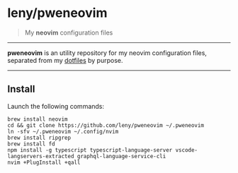 # leny/pweneovim

> My **neovim** configuration files

* * *

**pweneovim** is an utility repository for my neovim configuration files, separated from my [dotfiles](https://github.com/leny/pwendok) by purpose.

* * *

## Install

Launch the following commands:

    brew install neovim
	cd && git clone https://github.com/leny/pweneovim ~/.pweneovim
	ln -sfv ~/.pweneovim ~/.config/nvim	
	brew install ripgrep
	brew install fd
	npm install -g typescript typescript-language-server vscode-langservers-extracted graphql-language-service-cli
	nvim +PlugInstall +qall
